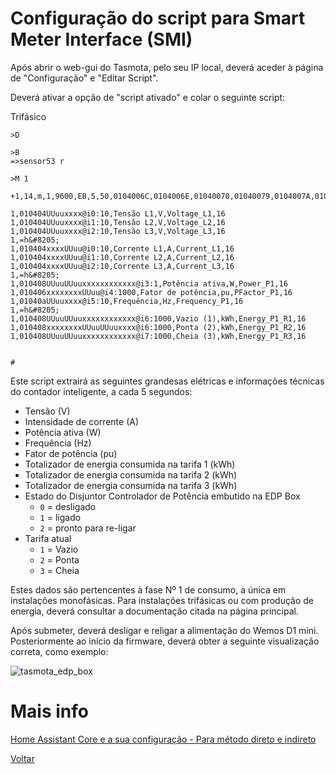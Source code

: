 # Configuração do script para Smart Meter Interface (SMI)

Após abrir o web-gui do Tasmota, pelo seu IP local, deverá aceder à página de "Configuração" e "Editar Script".

Deverá ativar a opção de "script ativado" e colar o seguinte script:

Trifásico 

```
>D
 
>B
=>sensor53 r
 
>M 1
 
+1,14,m,1,9600,EB,5,50,0104006C,0104006E,01040070,01040079,0104007A,0104007F,01040026,01040028
 
1,010404UUuuxxxx@i0:10,Tensão L1,V,Voltage_L1,16
1,010404UUuuxxxx@i1:10,Tensão L2,V,Voltage_L2,16
1,010404UUuuxxxx@i2:10,Tensão L3,V,Voltage_L3,16
1,=h&#8205;
1,010404xxxxUUuu@i0:10,Corrente L1,A,Current_L1,16
1,010404xxxxUUuu@i1:10,Corrente L2,A,Current_L2,16
1,010404xxxxUUuu@i2:10,Corrente L3,A,Current_L3,16
1,=h&#8205;
1,010408UUuuUUuuxxxxxxxxxxxx@i3:1,Potência ativa,W,Power_P1,16
1,010406xxxxxxxxUUuu@i4:1000,Fator de potência,pu,PFactor_P1,16
1,01040aUUuuxxxx@i5:10,Frequência,Hz,Frequency_P1,16
1,=h&#8205;
1,010408UUuuUUuuxxxxxxxxxxxx@i6:1000,Vazio (1),kWh,Energy_P1_R1,16
1,010408xxxxxxxxUUuuUUuuxxxx@i6:1000,Ponta (2),kWh,Energy_P1_R2,16
1,010408UUuuUUuuxxxxxxxxxxxx@i7:1000,Cheia (3),kWh,Energy_P1_R3,16
  
  
#

```

Este script extrairá as seguintes grandesas elétricas e informações técnicas do contador inteligente, a cada 5 segundos:

* Tensão (V)
* Intensidade de corrente (A)
* Potência ativa (W)
* Frequência (Hz)
* Fator de potência (pu)
* Totalizador de energia consumida na tarifa 1 (kWh)
* Totalizador de energia consumida na tarifa 2 (kWh)
* Totalizador de energia consumida na tarifa 3 (kWh)
* Estado do Disjuntor Controlador de Potência embutido na EDP Box
  - `0` = desligado
  - `1` = ligado
  - `2` = pronto para re-ligar
* Tarifa atual
  - `1` = Vazio
  - `2` = Ponta
  - `3` = Cheia


Estes dados são pertencentes à fase Nº 1 de consumo, a única em instalações monofásicas. Para instalações trifásicas ou com produção de energia, deverá consultar a documentação citada na página principal.

Após submeter, deverá desligar e religar a alimentação do Wemos D1 mini. Posteriormente ao início da firmware, deverá obter a seguinte visualização correta, como exemplo:

![tasmota_edp_box](./img/tasmota_edp_box.png)
>


# Mais info

[Home Assistant Core e a sua configuração - Para método direto e indireto](../Home%20Assistant/README.md)

[Voltar](./README.md)
